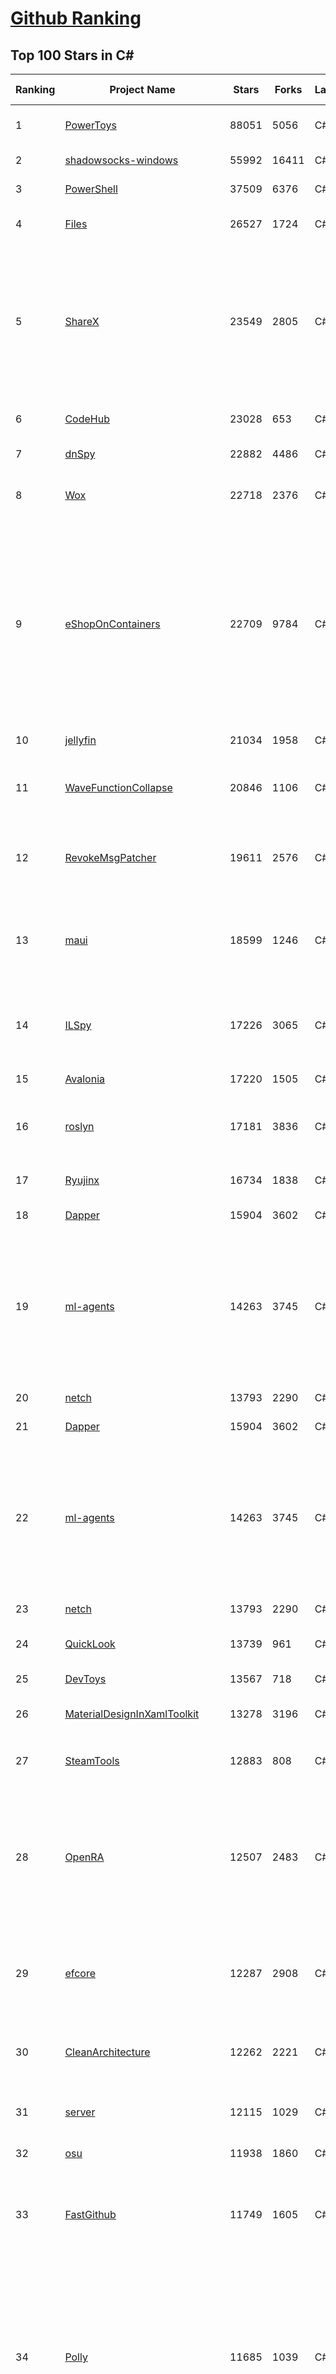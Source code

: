 [Github Ranking](../README.md)
==========

## Top 100 Stars in C\#

| Ranking | Project Name | Stars | Forks | Language | Open Issues | Description | Last Commit |
| ------- | ------------ | ----- | ----- | -------- | ----------- | ----------- | ----------- |
| 1 | [PowerToys](https://github.com/microsoft/PowerToys) | 88051 | 5056 | C# | 4656 | Windows system utilities to maximize productivity | 2023-03-14T00:38:18Z |
| 2 | [shadowsocks-windows](https://github.com/shadowsocks/shadowsocks-windows) | 55992 | 16411 | C# | 121 | A C# port of shadowsocks | 2023-02-27T03:52:35Z |
| 3 | [PowerShell](https://github.com/PowerShell/PowerShell) | 37509 | 6376 | C# | 3329 | PowerShell for every system! | 2023-03-14T03:56:15Z |
| 4 | [Files](https://github.com/files-community/Files) | 26527 | 1724 | C# | 399 | Building the best file manager experience for Windows | 2023-03-14T08:37:45Z |
| 5 | [ShareX](https://github.com/ShareX/ShareX) | 23549 | 2805 | C# | 502 | ShareX is a free and open source program that lets you capture or record any area of your screen and share it with a single press of a key. It also allows uploading images, text or other types of files to many supported destinations you can choose from. | 2023-03-12T07:23:50Z |
| 6 | [CodeHub](https://github.com/CodeHubApp/CodeHub) | 23028 | 653 | C# | 234 | CodeHub is an iOS application written using Xamarin | 2022-06-22T16:14:05Z |
| 7 | [dnSpy](https://github.com/dnSpy/dnSpy) | 22882 | 4486 | C# | 0 | .NET debugger and assembly editor | 2020-12-20T23:55:15Z |
| 8 | [Wox](https://github.com/Wox-launcher/Wox) | 22718 | 2376 | C# | 972 | Launcher for Windows, an alternative to Alfred and Launchy. | 2022-12-27T10:47:18Z |
| 9 | [eShopOnContainers](https://github.com/dotnet-architecture/eShopOnContainers) | 22709 | 9784 | C# | 21 | Cross-platform .NET sample microservices and container based application that runs on Linux Windows and macOS. Powered by .NET 7, Docker Containers and Azure Kubernetes Services. Supports Visual Studio, VS for Mac and CLI based environments with Docker CLI, dotnet CLI, VS Code or any other code editor. | 2023-03-10T17:29:47Z |
| 10 | [jellyfin](https://github.com/jellyfin/jellyfin) | 21034 | 1958 | C# | 852 | The Free Software Media System | 2023-03-14T00:58:02Z |
| 11 | [WaveFunctionCollapse](https://github.com/mxgmn/WaveFunctionCollapse) | 20846 | 1106 | C# | 1 | Bitmap & tilemap generation from a single example with the help of ideas from quantum mechanics | 2023-03-10T02:57:18Z |
| 12 | [RevokeMsgPatcher](https://github.com/huiyadanli/RevokeMsgPatcher) | 19611 | 2576 | C# | 52 | :trollface: A hex editor for WeChat/QQ/TIM - PC版微信/QQ/TIM防撤回补丁（我已经看到了，撤回也没用了） | 2023-01-15T06:18:35Z |
| 13 | [maui](https://github.com/dotnet/maui) | 18599 | 1246 | C# | 2188 | .NET MAUI is the .NET Multi-platform App UI, a framework for building native device applications spanning mobile, tablet, and desktop. | 2023-03-14T09:57:52Z |
| 14 | [ILSpy](https://github.com/icsharpcode/ILSpy) | 17226 | 3065 | C# | 204 | .NET Decompiler with support for PDB generation, ReadyToRun, Metadata (&more) - cross-platform! | 2023-03-04T16:28:31Z |
| 15 | [Avalonia](https://github.com/AvaloniaUI/Avalonia) | 17220 | 1505 | C# | 1222 | A cross-platform UI framework for .NET | 2023-03-14T07:28:57Z |
| 16 | [roslyn](https://github.com/dotnet/roslyn) | 17181 | 3836 | C# | 7910 | The Roslyn .NET compiler provides C# and Visual Basic languages with rich code analysis APIs. | 2023-03-14T09:55:51Z |
| 17 | [Ryujinx](https://github.com/Ryujinx/Ryujinx) | 16734 | 1838 | C# | 369 | Experimental Nintendo Switch Emulator written in C# | 2023-03-14T09:07:22Z |
| 18 | [Dapper](https://github.com/DapperLib/Dapper) | 15904 | 3602 | C# | 359 | Dapper - a simple object mapper for .Net | 2023-03-11T20:21:56Z |
| 19 | [ml-agents](https://github.com/Unity-Technologies/ml-agents) | 14263 | 3745 | C# | 116 | The Unity Machine Learning Agents Toolkit (ML-Agents) is an open-source project that enables games and simulations to serve as environments for training intelligent agents using deep reinforcement learning and imitation learning. | 2023-03-11T15:59:14Z |
| 20 | [netch](https://github.com/netchx/netch) | 13793 | 2290 | C# | 10 | A simple proxy client | 2023-03-01T17:10:28Z |
| 21 | [Dapper](https://github.com/DapperLib/Dapper) | 15904 | 3602 | C# | 359 | Dapper - a simple object mapper for .Net | 2023-03-11T20:21:56Z |
| 22 | [ml-agents](https://github.com/Unity-Technologies/ml-agents) | 14263 | 3745 | C# | 116 | The Unity Machine Learning Agents Toolkit (ML-Agents) is an open-source project that enables games and simulations to serve as environments for training intelligent agents using deep reinforcement learning and imitation learning. | 2023-03-11T15:59:14Z |
| 23 | [netch](https://github.com/netchx/netch) | 13793 | 2290 | C# | 10 | A simple proxy client | 2023-03-01T17:10:28Z |
| 24 | [QuickLook](https://github.com/QL-Win/QuickLook) | 13739 | 961 | C# | 366 | Bring macOS “Quick Look” feature to Windows | 2023-03-09T19:31:58Z |
| 25 | [DevToys](https://github.com/veler/DevToys) | 13567 | 718 | C# | 245 | A Swiss Army knife for developers. | 2023-03-14T03:31:53Z |
| 26 | [MaterialDesignInXamlToolkit](https://github.com/MaterialDesignInXAML/MaterialDesignInXamlToolkit) | 13278 | 3196 | C# | 170 | Google's Material Design in XAML & WPF, for C# & VB.Net.  | 2023-03-13T16:01:27Z |
| 27 | [SteamTools](https://github.com/BeyondDimension/SteamTools) | 12883 | 808 | C# | 496 | 🛠「Watt Toolkit」是一个开源跨平台的多功能 Steam 工具箱。 | 2023-03-13T06:39:20Z |
| 28 | [OpenRA](https://github.com/OpenRA/OpenRA) | 12507 | 2483 | C# | 1461 | Open Source real-time strategy game engine for early Westwood games such as Command & Conquer: Red Alert written in C# using SDL and OpenGL. Runs on Windows, Linux, *BSD and Mac OS X. | 2023-03-13T16:45:45Z |
| 29 | [efcore](https://github.com/dotnet/efcore) | 12287 | 2908 | C# | 1740 | EF Core is a modern object-database mapper for .NET. It supports LINQ queries, change tracking, updates, and schema migrations. | 2023-03-14T08:34:03Z |
| 30 | [CleanArchitecture](https://github.com/ardalis/CleanArchitecture) | 12262 | 2221 | C# | 17 | Clean Architecture Solution Template: A starting point for Clean Architecture with ASP.NET Core | 2023-03-06T20:11:02Z |
| 31 | [server](https://github.com/bitwarden/server) | 12115 | 1029 | C# | 43 | The core infrastructure backend (API, database, Docker, etc). | 2023-03-14T09:37:27Z |
| 32 | [osu](https://github.com/ppy/osu) | 11938 | 1860 | C# | 960 | rhythm is just a *click* away! | 2023-03-14T09:46:25Z |
| 33 | [FastGithub](https://github.com/dotnetcore/FastGithub) | 11749 | 1605 | C# | 112 | github加速神器，解决github打不开、用户头像无法加载、releases无法上传下载、git-clone、git-pull、git-push失败等问题 | 2022-12-08T18:58:24Z |
| 34 | [Polly](https://github.com/App-vNext/Polly) | 11685 | 1039 | C# | 84 | Polly is a .NET resilience and transient-fault-handling library that allows developers to express policies such as Retry, Circuit Breaker, Timeout, Bulkhead Isolation, and Fallback in a fluent and thread-safe manner. From version 6.0.1, Polly targets .NET Standard 1.1 and 2.0+. | 2023-03-13T20:43:35Z |
| 35 | [PEASS-ng](https://github.com/carlospolop/PEASS-ng) | 11603 | 2601 | C# | 15 | PEASS - Privilege Escalation Awesome Scripts SUITE (with colors) | 2023-03-12T04:31:44Z |
| 36 | [downkyi](https://github.com/leiurayer/downkyi) | 11499 | 1438 | C# | 308 | 哔哩下载姬downkyi，哔哩哔哩网站视频下载工具，支持批量下载，支持8K、HDR、杜比视界，提供工具箱（音视频提取、去水印等）。 | 2023-03-05T06:39:04Z |
| 37 | [runtime](https://github.com/dotnet/runtime) | 11467 | 3802 | C# | 8215 | .NET is a cross-platform runtime for cloud, mobile, desktop, and IoT apps. | 2023-03-14T09:51:58Z |
| 38 | [AspNetCore.Docs](https://github.com/dotnet/AspNetCore.Docs) | 11440 | 25375 | C# | 386 | Documentation for ASP.NET Core | 2023-03-13T23:57:38Z |
| 39 | [CleanArchitecture](https://github.com/jasontaylordev/CleanArchitecture) | 11314 | 2555 | C# | 17 | Clean Architecture Solution Template for .NET 7 | 2023-03-12T19:21:24Z |
| 40 | [N_m3u8DL-CLI](https://github.com/nilaoda/N_m3u8DL-CLI) | 11066 | 1857 | C# | 222 | [.NET] m3u8 downloader 开源的命令行m3u8/HLS/dash下载器，支持普通AES-128-CBC解密，多线程，自定义请求头等. 支持简体中文,繁体中文和英文. English Supported. | 2022-12-08T15:02:46Z |
| 41 | [AssetStudio](https://github.com/Perfare/AssetStudio) | 10431 | 2009 | C# | 177 | AssetStudio is a tool for exploring, extracting and exporting assets and assetbundles. | 2022-12-08T15:37:37Z |
| 42 | [mono](https://github.com/mono/mono) | 10334 | 3778 | C# | 2115 | Mono open source ECMA CLI, C# and .NET implementation. | 2023-03-13T11:59:18Z |
| 43 | [UnityCsReference](https://github.com/Unity-Technologies/UnityCsReference) | 10130 | 2267 | C# | 0 | Unity C# reference source code. | 2023-03-10T17:06:14Z |
| 44 | [Newtonsoft.Json](https://github.com/JamesNK/Newtonsoft.Json) | 9909 | 3156 | C# | 623 | Json.NET is a popular high-performance JSON framework for .NET | 2023-03-13T20:59:05Z |
| 45 | [csharplang](https://github.com/dotnet/csharplang) | 9720 | 970 | C# | 423 | The official repo for the design of the C# programming language | 2023-03-14T01:07:35Z |
| 46 | [abp](https://github.com/abpframework/abp) | 9569 | 2942 | C# | 555 | Open Source Web Application Framework for ASP.NET Core | 2023-03-14T09:56:12Z |
| 47 | [basic-computer-games](https://github.com/coding-horror/basic-computer-games) | 9359 | 1211 | C# | 12 | An updated version of the classic "Basic Computer Games" book, with well-written examples in a variety of common MEMORY SAFE, SCRIPTING programming languages. See https://coding-horror.github.io/basic-computer-games/ | 2023-03-05T20:37:56Z |
| 48 | [AutoMapper](https://github.com/AutoMapper/AutoMapper) | 9276 | 1707 | C# | 0 | A convention-based object-object mapper in .NET.  | 2023-03-14T06:06:16Z |
| 49 | [MediatR](https://github.com/jbogard/MediatR) | 9240 | 1053 | C# | 8 | Simple, unambitious mediator implementation in .NET | 2023-03-13T14:49:35Z |
| 50 | [CefSharp](https://github.com/cefsharp/CefSharp) | 9193 | 2848 | C# | 41 | .NET (WPF and Windows Forms) bindings for the Chromium Embedded Framework | 2023-03-14T04:06:03Z |
| 51 | [ArchiSteamFarm](https://github.com/JustArchiNET/ArchiSteamFarm) | 9140 | 991 | C# | 2 | C# application with primary purpose of farming Steam cards from multiple accounts simultaneously. | 2023-03-14T02:11:39Z |
| 52 | [IdentityServer4](https://github.com/IdentityServer/IdentityServer4) | 9004 | 3822 | C# | 0 | OpenID Connect and OAuth 2.0 Framework for ASP.NET Core | 2022-12-13T07:48:19Z |
| 53 | [RestSharp](https://github.com/restsharp/RestSharp) | 8934 | 2278 | C# | 17 | Simple REST and HTTP API Client for .NET | 2023-03-13T22:58:36Z |
| 54 | [choco](https://github.com/chocolatey/choco) | 8920 | 869 | C# | 763 | Chocolatey - the package manager for Windows | 2023-03-14T09:42:19Z |
| 55 | [SignalR](https://github.com/SignalR/SignalR) | 8833 | 2293 | C# | 20 | Incredibly simple real-time web for .NET | 2023-02-20T00:20:49Z |
| 56 | [Jackett](https://github.com/Jackett/Jackett) | 8783 | 1049 | C# | 187 | API Support for your favorite torrent trackers | 2023-03-14T06:01:15Z |
| 57 | [BenchmarkDotNet](https://github.com/dotnet/BenchmarkDotNet) | 8780 | 869 | C# | 161 | Powerful .NET library for benchmarking | 2023-03-13T14:59:19Z |
| 58 | [FluentTerminal](https://github.com/felixse/FluentTerminal) | 8681 | 441 | C# | 242 | A Terminal Emulator based on UWP and web technologies. | 2023-01-31T19:47:54Z |
| 59 | [MahApps.Metro](https://github.com/MahApps/MahApps.Metro) | 8628 | 2415 | C# | 65 | A framework that allows developers to cobble together a better UI for their own WPF applications with minimal effort. | 2023-03-02T22:41:18Z |
| 60 | [eShopOnWeb](https://github.com/dotnet-architecture/eShopOnWeb) | 8569 | 4387 | C# | 2 | Sample ASP.NET Core 6.0 reference application, powered by Microsoft, demonstrating a layered application architecture with monolithic deployment model. Download the eBook PDF from docs folder. | 2023-02-28T20:16:39Z |
| 61 | [duplicati](https://github.com/duplicati/duplicati) | 8558 | 795 | C# | 887 | Store securely encrypted backups in the cloud! | 2023-03-11T20:44:38Z |
| 62 | [Locale-Emulator](https://github.com/xupefei/Locale-Emulator) | 8446 | 722 | C# | 0 | Yet Another System Region and Language Simulator | 2022-04-15T09:55:46Z |
| 63 | [Sonarr](https://github.com/Sonarr/Sonarr) | 8410 | 1108 | C# | 113 | Smart PVR for newsgroup and bittorrent users. | 2023-03-14T07:32:57Z |
| 64 | [machinelearning](https://github.com/dotnet/machinelearning) | 8315 | 1805 | C# | 741 | ML.NET is an open source and cross-platform machine learning framework for .NET. | 2023-03-14T00:20:18Z |
| 65 | [modular-monolith-with-ddd](https://github.com/kgrzybek/modular-monolith-with-ddd) | 8160 | 1221 | C# | 41 | Full Modular Monolith application with Domain-Driven Design approach. | 2023-01-23T06:54:13Z |
| 66 | [Captura](https://github.com/MathewSachin/Captura) | 8156 | 1569 | C# | 109 | Capture Screen, Audio, Cursor, Mouse Clicks and Keystrokes | 2020-08-16T15:25:25Z |
| 67 | [Hangfire](https://github.com/HangfireIO/Hangfire) | 8095 | 1579 | C# | 717 | An easy way to perform background job processing in your .NET and .NET Core applications. No Windows Service or separate process required | 2023-03-13T08:10:15Z |
| 68 | [Terminal.Gui](https://github.com/gui-cs/Terminal.Gui) | 7990 | 592 | C# | 86 | Cross Platform Terminal UI toolkit for .NET | 2023-03-14T09:09:48Z |
| 69 | [nopCommerce](https://github.com/nopSolutions/nopCommerce) | 7974 | 4523 | C# | 82 | ASP.NET Core eCommerce software. nopCommerce is a free and open-source shopping cart. | 2023-03-14T06:18:26Z |
| 70 | [FluentValidation](https://github.com/FluentValidation/FluentValidation) | 7959 | 1119 | C# | 2 | A popular .NET validation library for building strongly-typed validation rules. | 2023-03-13T09:20:25Z |
| 71 | [WeiXinMPSDK](https://github.com/JeffreySu/WeiXinMPSDK) | 7741 | 4284 | C# | 202 | 微信全平台 SDK Senparc.Weixin for C#，支持 .NET Framework 及 .NET Core、.NET 6.0、.NET 7.0。已支持微信公众号、小程序、小游戏、微信支付、企业微信/企业号、开放平台、JSSDK、微信周边等全平台。 WeChat SDK for C#. | 2023-03-14T08:45:53Z |
| 72 | [practical-aspnetcore](https://github.com/dodyg/practical-aspnetcore) | 7604 | 1006 | C# | 167 | Practical samples of ASP.NET Core 2.1, 2.2, 3.1, 5.0, 6.0 and 7.0  projects you can use. Readme contains explanations on all projects. | 2023-03-13T07:26:51Z |
| 73 | [Humanizer](https://github.com/Humanizr/Humanizer) | 7525 | 893 | C# | 201 | Humanizer meets all your .NET needs for manipulating and displaying strings, enums, dates, times, timespans, numbers and quantities | 2023-03-04T19:30:32Z |
| 74 | [Ocelot](https://github.com/ThreeMammals/Ocelot) | 7524 | 1542 | C# | 523 | .NET core API Gateway | 2023-03-13T10:24:47Z |
| 75 | [uno](https://github.com/unoplatform/uno) | 7479 | 621 | C# | 1317 | Build Mobile, Desktop and WebAssembly apps with C# and XAML. Today. Open source and professionally supported. | 2023-03-14T08:43:39Z |
| 76 | [Notepads](https://github.com/0x7c13/Notepads) | 7457 | 430 | C# | 273 | A modern, lightweight text editor with a minimalist design. | 2023-03-13T10:57:03Z |
| 77 | [ReactiveUI](https://github.com/reactiveui/ReactiveUI) | 7392 | 1118 | C# | 80 | An advanced, composable, functional reactive model-view-viewmodel framework for all .NET platforms that is inspired by functional reactive programming. ReactiveUI allows you to  abstract mutable state away from your user interfaces, express the idea around a feature in one readable place and improve the testability of your application. | 2023-03-12T16:04:14Z |
| 78 | [blockchain](https://github.com/dvf/blockchain) | 7325 | 2641 | C# | 67 | A simple Blockchain in Python | 2023-01-04T17:21:04Z |
| 79 | [LiteDB](https://github.com/mbdavid/LiteDB) | 7315 | 1110 | C# | 549 | LiteDB - A .NET NoSQL Document Store in a single data file - https://www.litedb.org | 2023-03-13T06:13:53Z |
| 80 | [ailab](https://github.com/microsoft/ailab) | 7278 | 1363 | C# | 26 | Experience, Learn and Code the latest breakthrough innovations with Microsoft AI | 2022-12-08T02:14:59Z |
| 81 | [Nancy](https://github.com/NancyFx/Nancy) | 7184 | 1509 | C# | 196 | Lightweight, low-ceremony, framework for building HTTP based services on .Net and Mono | 2021-01-24T13:28:09Z |
| 82 | [EarTrumpet](https://github.com/File-New-Project/EarTrumpet) | 7137 | 469 | C# | 38 | EarTrumpet - Volume Control for Windows | 2023-03-03T07:18:09Z |
| 83 | [Bogus](https://github.com/bchavez/Bogus) | 6931 | 408 | C# | 34 | :card_index: A simple fake data generator for C#, F#, and VB.NET. Based on and ported from the famed faker.js. | 2023-03-14T06:53:28Z |
| 84 | [refit](https://github.com/reactiveui/refit) | 6922 | 688 | C# | 155 | The automatic type-safe REST library for .NET Core, Xamarin and .NET. Heavily inspired by Square's Retrofit library, Refit turns your REST API into a live interface. | 2023-03-09T00:59:11Z |
| 85 | [ContextMenuManager](https://github.com/BluePointLilac/ContextMenuManager) | 6851 | 401 | C# | 59 | 🖱️ 纯粹的Windows右键菜单管理程序 | 2022-07-06T05:15:21Z |
| 86 | [gitextensions](https://github.com/gitextensions/gitextensions) | 6846 | 2007 | C# | 641 | Git Extensions is a standalone UI tool for managing git repositories. It also integrates with Windows Explorer and Microsoft Visual Studio (2015/2017/2019). | 2023-03-14T05:08:56Z |
| 87 | [ET](https://github.com/egametang/ET) | 6804 | 2501 | C# | 48 | Unity3D Client And C# Server Framework | 2023-03-09T09:10:32Z |
| 88 | [spectre.console](https://github.com/spectreconsole/spectre.console) | 6749 | 322 | C# | 132 | A .NET library that makes it easier to create beautiful console applications. | 2023-03-14T00:17:10Z |
| 89 | [Electron.NET](https://github.com/ElectronNET/Electron.NET) | 6602 | 666 | C# | 167 | :electron: Build cross platform desktop apps with ASP.NET Core (Razor Pages, MVC, Blazor). | 2023-03-04T21:55:05Z |
| 90 | [jynew](https://github.com/jynew/jynew) | 6505 | 1443 | C# | 31 | JinYongLegend-like RPG Game Framework with full Modding support | 2023-03-05T19:37:06Z |
| 91 | [Quasar](https://github.com/quasar/Quasar) | 6448 | 2128 | C# | 137 | Remote Administration Tool for Windows | 2023-03-12T16:28:35Z |
| 92 | [OrchardCore](https://github.com/OrchardCMS/OrchardCore) | 6437 | 2123 | C# | 1209 | Orchard Core is an open-source modular and multi-tenant application framework built with ASP.NET Core, and a content management system (CMS) built on top of that framework. | 2023-03-13T21:40:19Z |
| 93 | [ImageSharp](https://github.com/SixLabors/ImageSharp) | 6366 | 779 | C# | 38 | :camera: A modern, cross-platform, 2D Graphics library for .NET | 2023-03-13T21:11:35Z |
| 94 | [reverse-proxy](https://github.com/microsoft/reverse-proxy) | 6365 | 622 | C# | 126 | A toolkit for developing high-performance HTTP reverse proxy applications. | 2023-03-13T12:20:34Z |
| 95 | [ShadowsocksR-Windows](https://github.com/HMBSbige/ShadowsocksR-Windows) | 6359 | 1093 | C# | 0 | Ship of Theseus | 2023-03-14T01:09:27Z |
| 96 | [UniRx](https://github.com/neuecc/UniRx) | 6329 | 830 | C# | 189 | Reactive Extensions for Unity | 2023-02-02T10:23:12Z |
| 97 | [QuestPDF](https://github.com/QuestPDF/QuestPDF) | 6277 | 327 | C# | 123 | QuestPDF is a modern open-source .NET library for PDF document generation. Offering comprehensive layout engine powered by concise and discoverable C# Fluent API. Easily generate PDF reports, invoices, exports, etc. | 2023-03-12T21:14:17Z |
| 98 | [de4dot](https://github.com/de4dot/de4dot) | 6233 | 2532 | C# | 0 | .NET deobfuscator and unpacker. | 2020-08-29T08:14:56Z |
| 99 | [AspNetCoreDiagnosticScenarios](https://github.com/davidfowl/AspNetCoreDiagnosticScenarios) | 6182 | 609 | C# | 23 | This repository has examples of broken patterns in ASP.NET Core applications | 2023-01-24T03:41:39Z |
| 100 | [Dependencies](https://github.com/lucasg/Dependencies) | 6156 | 532 | C# | 83 | A rewrite of the old legacy software "depends.exe" in C# for Windows devs to troubleshoot dll load dependencies issues. | 2023-02-09T08:04:08Z |


